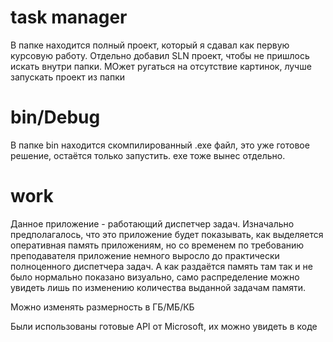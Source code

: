 # task manager

В папке находится полный проект, который я сдавал как первую курсовую работу. Отдельно добавил SLN проект, чтобы не пришлось искать внутри папки. МОжет ругаться на отсутствие картинок, лучше запускать проект из папки

# bin/Debug

В папке bin находится скомпилированный .exe файл, это уже готовое решение, остаётся только запустить. 
exe тоже вынес отдельно.

# work

Данное приложение - работающий диспетчер задач. Изначально предполагалось, что это приложение будет показывать, как выделяется оперативная память приложениям, но со временем по требованию преподавателя приложение немного выросло до практически полноценного диспетчера задач. А как раздаётся память там так и не было нормально показано визуально, само распределение можно увидеть лишь по изменению количества выданной задачам памяти.

Можно изменять размерность в ГБ/МБ/КБ

Были использованы готовые API от Microsoft, их можно увидеть в коде

